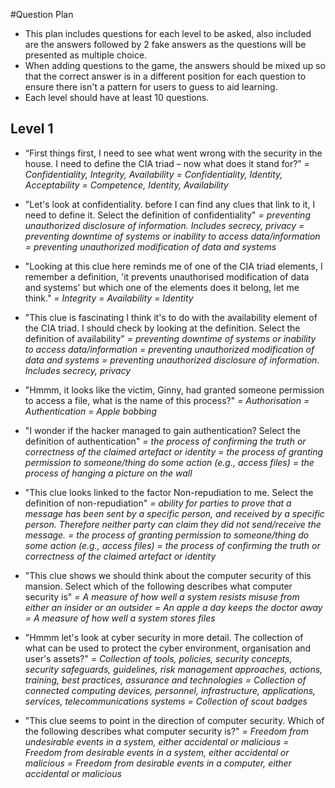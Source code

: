 #Question Plan
- This plan includes questions for each level to be asked, also included are the answers followed by 2 fake answers as the questions will be presented as multiple choice.
- When adding questions to the game, the answers should be mixed up so that the correct answer is in a different position for each question to ensure there isn't a pattern for users to guess to aid learning.
- Each level should have at least 10 questions.

## Level 1
- “First things first, I need to see what went wrong with the security in the house. I need to define the CIA triad – now what does it stand for?”
    *= Confidentiality, Integrity, Availability*
    *= Confidentiality, Identity, Acceptability*
    *= Competence, Identity, Availability*

- "Let's look at confidentiality. before I can find any clues that link to it, I need to define it. Select the definition of confidentiality"
    *= preventing unauthorized disclosure of information. Includes secrecy, privacy*
    *= preventing downtime of systems or inability to access data/information*
    *= preventing unauthorized modification of data and systems*

- "Looking at this clue here reminds me of one of the CIA triad elements, I remember a definition, 'it prevents unauthorised modification of data and systems' but which one of the elements does it belong, let me think."
    *= Integrity*
    *= Availability*
    *= Identity*

- "This clue is fascinating I think it's to do with the availability element of the CIA triad. I should check by looking at the definition. Select the definition of availability"
    *= preventing downtime of systems or inability to access data/information*
    *= preventing unauthorized modification of data and systems*
    *= preventing unauthorized disclosure of information. Includes secrecy, privacy*

- "Hmmm, it looks like the victim, Ginny, had granted someone permission to access a file, what is the name of this process?"
    *= Authorisation*
    *= Authentication*
    *= Apple bobbing*

- "I wonder if the hacker managed to gain authentication? Select the definition of authentication"
    *= the process of confirming the truth or correctness of the claimed artefact or identity*
    *= the process of granting permission to someone/thing do some action (e.g., access files)*
    *= the process of hanging a picture on the wall*

- "This clue looks linked to the factor Non-repudiation to me. Select the definition of non-repudiation"
    *= ability for parties to prove that a message has been sent by a specific person, and received by a specific person. Therefore neither party can claim they did not send/receive the message.*
    *= the process of granting permission to someone/thing do some action (e.g., access files)*
    *= the process of confirming the truth or correctness of the claimed artefact or identity*

- "This clue shows we should think about the computer security of this mansion. Select which of the following describes what computer security is"
    *= A measure of how well a system resists misuse from either an insider or an outsider*
    *= An apple a day keeps the doctor away*
    *= A measure of how well a system stores files*
 
- "Hmmm let's look at cyber security in more detail. The collection of what can be used to protect the cyber environment, organisation and user's assets?"
    *= Collection of tools, policies, security concepts, security safeguards, guidelines, risk management approaches, actions, training, best practices, assurance and technologies*
    *= Collection of connected computing devices, personnel, infrastructure, applications, services, telecommunications systems*
    *= Collection of scout badges*

- "This clue seems to point in the direction of computer security. Which of the following describes what computer security is?"
    *= Freedom from undesirable events in a system, either accidental or malicious*
    *= Freedom from desirable events in a system, either accidental or malicious*
    *= Freedom from desirable events in a computer, either accidental or malicious*